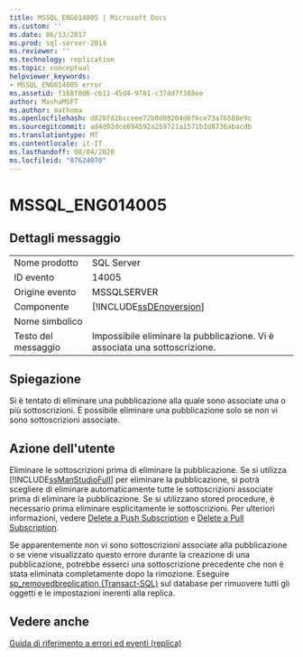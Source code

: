 ```yaml
---
title: MSSQL_ENG014005 | Microsoft Docs
ms.custom: ''
ms.date: 06/13/2017
ms.prod: sql-server-2014
ms.reviewer: ''
ms.technology: replication
ms.topic: conceptual
helpviewer_keywords:
- MSSQL_ENG014005 error
ms.assetid: f168f0d6-cb11-45d4-9781-c374d7f388ee
author: MashaMSFT
ms.author: mathoma
ms.openlocfilehash: d820fd26cceee72b0d08204d6f6ce73a76508e9c
ms.sourcegitcommit: ad4d92dce894592a259721a1571b1d8736abacdb
ms.translationtype: MT
ms.contentlocale: it-IT
ms.lasthandoff: 08/04/2020
ms.locfileid: "87624070"
---
```

# <a name="mssql_eng014005"></a>MSSQL_ENG014005
    
## <a name="message-details"></a>Dettagli messaggio  
  
|||  
|-|-|  
|Nome prodotto|SQL Server|  
|ID evento|14005|  
|Origine evento|MSSQLSERVER|  
|Componente|[!INCLUDE[ssDEnoversion](../../includes/ssdenoversion-md.md)]|  
|Nome simbolico||  
|Testo del messaggio|Impossibile eliminare la pubblicazione. Vi è associata una sottoscrizione.|  
  
## <a name="explanation"></a>Spiegazione  
 Si è tentato di eliminare una pubblicazione alla quale sono associate una o più sottoscrizioni. È possibile eliminare una pubblicazione solo se non vi sono sottoscrizioni associate.  
  
## <a name="user-action"></a>Azione dell'utente  
 Eliminare le sottoscrizioni prima di eliminare la pubblicazione. Se si utilizza [!INCLUDE[ssManStudioFull](../../includes/ssmanstudiofull-md.md)] per eliminare la pubblicazione, si potrà scegliere di eliminare automaticamente tutte le sottoscrizioni associate prima di eliminare la pubblicazione. Se si utilizzano stored procedure, è necessario prima eliminare esplicitamente le sottoscrizioni. Per ulteriori informazioni, vedere [Delete a Push Subscription](delete-a-push-subscription.md) e [Delete a Pull Subscription](delete-a-pull-subscription.md).  
  
 Se apparentemente non vi sono sottoscrizioni associate alla pubblicazione o se viene visualizzato questo errore durante la creazione di una pubblicazione, potrebbe esserci una sottoscrizione precedente che non è stata eliminata completamente dopo la rimozione. Eseguire [sp_removedbreplication &#40;Transact-SQL&#41;](/sql/relational-databases/system-stored-procedures/sp-removedbreplication-transact-sql) sul database per rimuovere tutti gli oggetti e le impostazioni inerenti alla replica.  
  
## <a name="see-also"></a>Vedere anche  
 [Guida di riferimento a errori ed eventi &#40;replica&#41;](errors-and-events-reference-replication.md)  
  
  
